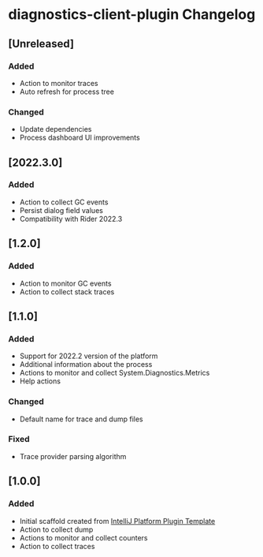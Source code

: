 <!-- Keep a Changelog guide -> https://keepachangelog.com -->

# diagnostics-client-plugin Changelog

## [Unreleased]
### Added
- Action to monitor traces
- Auto refresh for process tree

### Changed
- Update dependencies
- Process dashboard UI improvements

## [2022.3.0]
### Added
- Action to collect GC events
- Persist dialog field values
- Compatibility with Rider 2022.3

## [1.2.0]
### Added
- Action to monitor GC events
- Action to collect stack traces

## [1.1.0]
### Added
- Support for 2022.2 version of the platform
- Additional information about the process
- Actions to monitor and collect System.Diagnostics.Metrics
- Help actions

### Changed
- Default name for trace and dump files

### Fixed
- Trace provider parsing algorithm

## [1.0.0]
### Added
- Initial scaffold created from [IntelliJ Platform Plugin Template](https://github.com/JetBrains/intellij-platform-plugin-template)
- Action to collect dump
- Actions to monitor and collect counters
- Action to collect traces